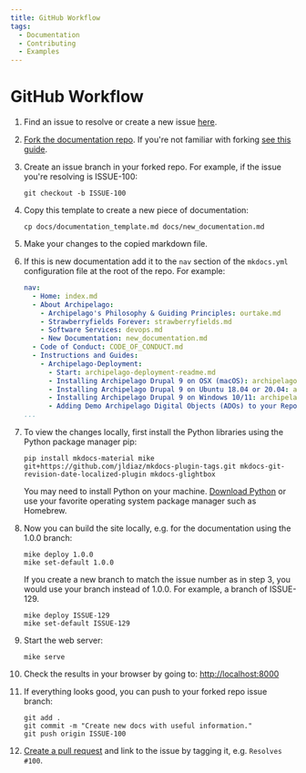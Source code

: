 ```yaml
---
title: GitHub Workflow
tags:
  - Documentation
  - Contributing
  - Examples
---
```


# GitHub Workflow

1. Find an issue to resolve or create a new issue [here](https://github.com/esmero/archipelago-documentation/issues).
2. [Fork the documentation repo](https://github.com/esmero/archipelago-documentation). If you're not familiar with forking [see this guide](https://docs.github.com/en/get-started/quickstart/fork-a-repo).
3. Create an issue branch in your forked repo. For example, if the issue you're resolving is ISSUE-100:
   ```shell
   git checkout -b ISSUE-100
   ```
4. Copy this template to create a new piece of documentation:
   ```shell
   cp docs/documentation_template.md docs/new_documentation.md
   ```
5. Make your changes to the copied markdown file.
5. If this is new documentation add it to the `nav` section of the `mkdocs.yml` configuration file at the root of the repo. For example:
   ```yaml hl_lines="7"
   nav:
     - Home: index.md
     - About Archipelago:
       - Archipelago's Philosophy & Guiding Principles: ourtake.md
       - Strawberryfields Forever: strawberryfields.md
       - Software Services: devops.md
       - New Documentation: new_documentation.md
     - Code of Conduct: CODE_OF_CONDUCT.md
     - Instructions and Guides:
       - Archipelago-Deployment:
         - Start: archipelago-deployment-readme.md
         - Installing Archipelago Drupal 9 on OSX (macOS): archipelago-deployment-osx.md
         - Installing Archipelago Drupal 9 on Ubuntu 18.04 or 20.04: archipelago-deployment-ubuntu.md
         - Installing Archipelago Drupal 9 on Windows 10/11: archipelago-deployment-windows.md
         - Adding Demo Archipelago Digital Objects (ADOs) to your Repository: archipelago-deployment-democontent.md
   ...
   ```
6. To view the changes locally, first install the Python libraries using the Python package manager pip:
   ```shell
   pip install mkdocs-material mike git+https://github.com/jldiaz/mkdocs-plugin-tags.git mkdocs-git-revision-date-localized-plugin mkdocs-glightbox
   ```
   You may need to install Python on your machine. [Download Python](https://www.python.org/downloads/) or use your favorite operating system package manager such as Homebrew. 

7. Now you can build the site locally, e.g. for the documentation using the 1.0.0 branch:
   ```shell
   mike deploy 1.0.0
   mike set-default 1.0.0
   ```
   If you create a new branch to match the issue number as in step 3, you would use your branch instead of 1.0.0. For example, a branch of ISSUE-129.
   ```shell
   mike deploy ISSUE-129
   mike set-default ISSUE-129
   ```
8. Start the web server:
   ```shell
   mike serve
   ```
9. Check the results in your browser by going to: <http://localhost:8000>
10. If everything looks good, you can push to your forked repo issue branch:
    ```shell
    git add .
    git commit -m "Create new docs with useful information."
    git push origin ISSUE-100
    ```
11. [Create a pull request](https://docs.github.com/en/pull-requests/collaborating-with-pull-requests/proposing-changes-to-your-work-with-pull-requests/creating-a-pull-request-from-a-fork) and link to the issue by tagging it, e.g. `Resolves #100`.


